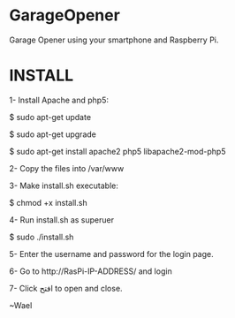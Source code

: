 GarageOpener
============

Garage Opener using your smartphone and Raspberry Pi.

INSTALL
============

1- Install Apache and php5:

$ sudo apt-get update

$ sudo apt-get upgrade

$ sudo apt-get install apache2 php5 libapache2-mod-php5

2- Copy the files into /var/www

3- Make install.sh executable:

$ chmod +x install.sh

4- Run install.sh as superuer

$ sudo ./install.sh

5- Enter the username and password for the login page.

6- Go to http://RasPi-IP-ADDRESS/ and login

7- Click افتح to open and close.


~Wael
